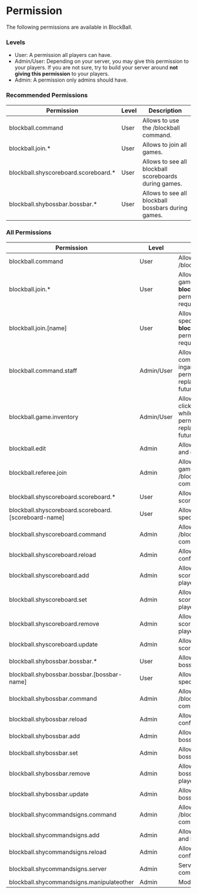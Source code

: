 # Permission

The following permissions are available in BlockBall.

### Levels

* User: A permission all players can have.
* Admin/User: Depending on your server, you may give this permission to your players. If you are not sure, try to build
  your server around **not giving this permission** to your players.
* Admin: A permission only admins should have.

### Recommended Permissions

| Permission                           | Level | Description                                           |   
|--------------------------------------|-------|-------------------------------------------------------|
| blockball.command                    | User  | Allows to use the /blockball command.                 |   
| blockball.join.*                     | User  | Allows to join all games.                             |
| blockball.shyscoreboard.scoreboard.* | User  | Allows to see all blockball scoreboards during games. |
| blockball.shybossbar.bossbar.*       | User  | Allows to see all blockball bossbars during games.    |

### All Permissions

| Permission                                             | Level      | Description                                                                                          |   
|--------------------------------------------------------|------------|------------------------------------------------------------------------------------------------------|
| blockball.command                                      | User       | Allows to use the /blockball command.                                                                |   
| blockball.join.*                                       | User       | Allows to join all games. The **blockball.command** permission is also required.                     |  
| blockball.join.[name]                                  | User       | Allows to join a specific game. The **blockball.command** permission is also required.               |
| blockball.command.staff                                | Admin/User | Allows to execute commands while ingame. This permission will be replaced in the future.             |  
| blockball.game.inventory                               | Admin/User | Allows open and click in inventories while ingame.   This permission will be replaced in the future. |
| blockball.edit                                         | Admin      | Allows to create, edit and delete games.                                                             |                          
| blockball.referee.join                                 | Admin      | Allows to manipulate games using /blockball referee commands                                         |  
| blockball.shyscoreboard.scoreboard.*                   | User       | Allows to see all scoreboards                                                                        |
| blockball.shyscoreboard.scoreboard.\[scoreboard-name\] | User       | Allows to see a specific scoreboard                                                                  |
| blockball.shyscoreboard.command                        | Admin      | Allows to use the /blockballscoreboard command.                                                      |
| blockball.shyscoreboard.reload                         | Admin      | Allows to reload configurations.                                                                     |
| blockball.shyscoreboard.add                            | Admin      | Allows to add a scoreboard to a player                                                               |
| blockball.shyscoreboard.set                            | Admin      | Allows to set a scoreboard to a player                                                               |
| blockball.shyscoreboard.remove                         | Admin      | Allows to remove a scoreboard from a player                                                          |
| blockball.shyscoreboard.update                         | Admin      | Allows to refresh a scoreboard                                                                       |
| blockball.shybossbar.bossbar.*                         | User       | Allows to see all bossbars                                                                           |
| blockball.shybossbar.bossbar.\[bossbar-name\]          | User       | Allows to see a specific bossbar                                                                     |
| blockball.shybossbar.command                           | Admin      | Allows to use the /blockballbossbar command.                                                         |
| blockball.shybossbar.reload                            | Admin      | Allows to reload configurations.                                                                     |
| blockball.shybossbar.add                               | Admin      | Allows to add a bossbar to a player                                                                  |
| blockball.shybossbar.set                               | Admin      | Allows to set a bossbar to a player                                                                  |
| blockball.shybossbar.remove                            | Admin      | Allows to remove a bossbar from a player                                                             |
| blockball.shybossbar.update                            | Admin      | Allows to refresh a bossbar                                                                          |
| blockball.shycommandsigns.command                      | Admin      | Allows to use the /blockballsign command.                                                            
| blockball.shycommandsigns.add                          | Admin      | Allows to add a join and leave sign                                                                  
| blockball.shycommandsigns.reload                       | Admin      | Allows to reload configurations.                                                                     
| blockball.shycommandsigns.server	                      | Admin      | Server teleport command                                                                    
| blockball.shycommandsigns.manipulateother | Admin | Modify other players	